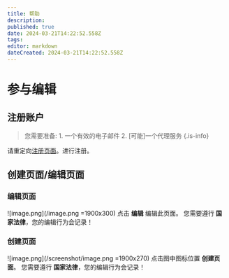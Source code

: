 ```yaml
---
title: 帮助
description: 
published: true
date: 2024-03-21T14:22:52.558Z
tags: 
editor: markdown
dateCreated: 2024-03-21T14:22:52.558Z
---
```


# 参与编辑
## 注册账户
> 您需要准备:
	1. 一个有效的电子邮件
	2. [可能]一个代理服务
{.is-info}

请重定向[注册页面](/register)。进行注册。

## 创建页面/编辑页面
### 编辑页面
![image.png](/image.png =1900x300)
点击 **编辑** 编辑此页面。 
您需要遵行 **国家法律**，您的编辑行为会记录！
### 创建页面
![image.png](/screenshot/image.png =1900x270)
点击图中图标位置 **创建页面**。
您需要遵行 **国家法律**，您的编辑行为会记录！




